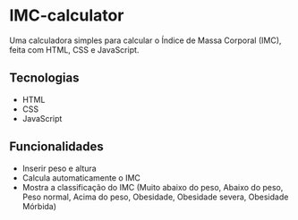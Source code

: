 # IMC-calculator
Uma calculadora simples para calcular o Índice de Massa Corporal (IMC), feita com HTML, CSS e JavaScript.

## Tecnologias
- HTML
- CSS
- JavaScript

## Funcionalidades
- Inserir peso e altura
- Calcula automaticamente o IMC
- Mostra a classificação do IMC (Muito abaixo do peso, Abaixo do peso, Peso normal, Acima do peso, Obesidade, Obesidade severa, Obesidade Mórbida)
